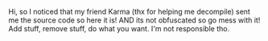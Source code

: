 Hi, so I noticed  that my friend Karma (thx for helping me decompile) sent me the source code so here it is! AND its not obfuscated so go mess with it! Add stuff, remove stuff, do what you want. I'm not responsible tho.
